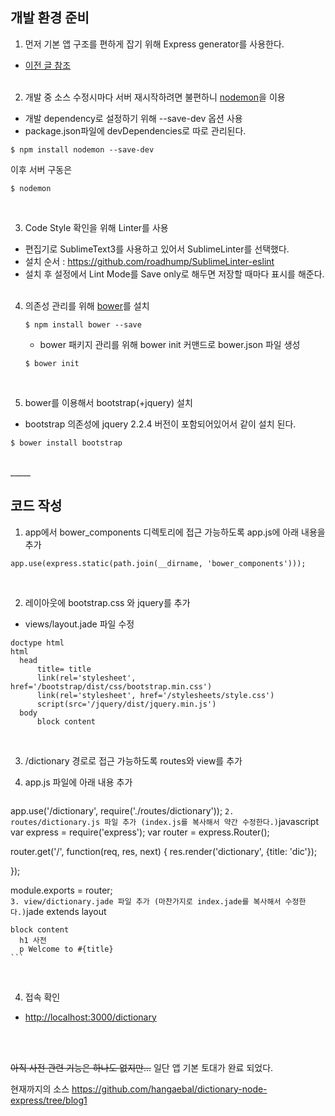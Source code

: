 
## 개발 환경 준비

1. 먼저 기본 앱 구조를 편하게 잡기 위해 Express generator를 사용한다.
  - [이전 글 참조](http://hangaebal.blogspot.kr/2015/12/expressjs-express-application-generator.html)
<br><br>

2. 개발 중 소스 수정시마다 서버 재시작하려면 불편하니 [nodemon](http://nodemon.io/)을 이용
  - 개발 dependency로 설정하기 위해 --save-dev 옵션 사용
  - package.json파일에 devDependencies로 따로 관리된다.

  ```
  $ npm install nodemon --save-dev
  ```
  이후 서버 구동은
  ```
  $ nodemon
  ```
<br>

3. Code Style 확인을 위해 Linter를 사용
  - 편집기로 SublimeText3를 사용하고 있어서 SublimeLinter를 선택했다.
  - 설치 순서 : https://github.com/roadhump/SublimeLinter-eslint
  - 설치 후 설정에서 Lint Mode를 Save only로 해두면 저장할 때마다 표시를 해준다.
<br><br>


4. 의존성 관리를 위해 [bower](https://bower.io/)를 설치
	```
	$ npm install bower --save
	```
	- bower 패키지 관리를 위해 bower init 커맨드로 bower.json 파일 생성
	```
	$ bower init
	```
	
	
<br>

5. bower를 이용해서 bootstrap(+jquery) 설치
  - bootstrap 의존성에 jquery 2.2.4 버전이 포함되어있어서 같이 설치 된다.

  ```
  $ bower install bootstrap
  ```

<br>
_____

  
## 코드 작성

1. app에서 bower_components 디렉토리에 접근 가능하도록 app.js에 아래 내용을 추가

  ```
  app.use(express.static(path.join(__dirname, 'bower_components')));
  ```
<br>

2. 레이아웃에 bootstrap.css 와 jquery를 추가
  - views/layout.jade 파일 수정
  ```jade
doctype html
html
	head
		title= title
		link(rel='stylesheet', href='/bootstrap/dist/css/bootstrap.min.css')
		link(rel='stylesheet', href='/stylesheets/style.css')
		script(src='/jquery/dist/jquery.min.js')
	body
		block content
  ```
<br>

3. /dictionary 경로로 접근 가능하도록 routes와 view를 추가
  1. app.js 파일에 아래 내용 추가

		```javascript
  app.use('/dictionary', require('./routes/dictionary'));
    ```
  2. routes/dictionary.js 파일 추가 (index.js를 복사해서 약간 수정한다.)
    ```javascript
  var express = require('express');
  var router = express.Router();
  
  router.get('/', function(req, res, next) {
    res.render('dictionary', {title: 'dic'});
    
  });
  
  module.exports = router;  
    ```
  3. view/dictionary.jade 파일 추가 (마찬가지로 index.jade를 복사해서 수정한다.)
    ```jade
    extends layout
    
    block content
      h1 사전
      p Welcome to #{title}
    ```
<br>

4. 접속 확인
  - [http://localhost:3000/dictionary](http://localhost:3000/dictionary)

<br><br>



~~아직 사전 관련 기능은 하나도 없지만...~~ 일단 앱 기본 토대가 완료 되었다.

현재까지의 소스 https://github.com/hangaebal/dictionary-node-express/tree/blog1
